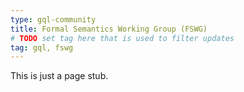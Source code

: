 ```yaml
---
type: gql-community
title: Formal Semantics Working Group (FSWG)
# TODO set tag here that is used to filter updates
tag: gql, fswg
---
```


This is just a page stub.
